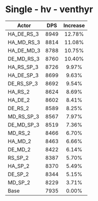 # Single - hv - venthyr
| Actor | DPS | Increase |
|---|:---:|:---:|
|HA_DE_RS_3|8949|12.78%|
|HA_MD_RS_3|8814|11.08%|
|HA_DE_MD_3|8788|10.75%|
|DE_MD_RS_3|8760|10.40%|
|HA_RS_SP_3|8726|9.97%|
|HA_DE_SP_3|8699|9.63%|
|DE_RS_SP_3|8692|9.54%|
|HA_RS_2|8624|8.69%|
|HA_DE_2|8602|8.41%|
|DE_RS_2|8589|8.25%|
|MD_RS_SP_3|8567|7.97%|
|DE_MD_SP_3|8519|7.36%|
|MD_RS_2|8466|6.70%|
|HA_MD_2|8463|6.66%|
|DE_MD_2|8422|6.14%|
|RS_SP_2|8387|5.70%|
|HA_SP_2|8370|5.49%|
|DE_SP_2|8344|5.15%|
|MD_SP_2|8229|3.71%|
|Base|7935|0.00%|
